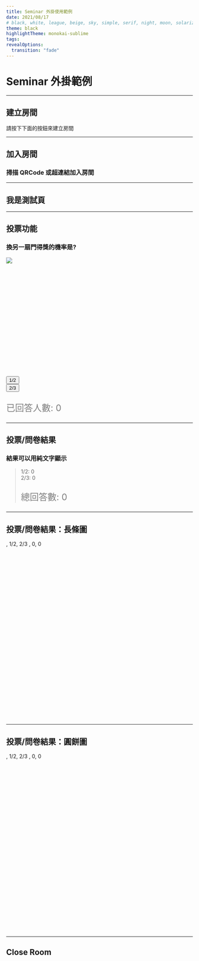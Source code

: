 ```yaml
---
title: Seminar 外掛使用範例
date: 2021/08/17
# black, white, league, beige, sky, simple, serif, night, moon, solarized
theme: black
highlightTheme: monokai-sublime
tags:
revealOptions:
  transition: "fade"
---
```


# Seminar 外掛範例

---

## 建立房間

請按下下面的按鈕來建立房間

<a id="host" href="#"><i class="fa fa-door-open"></i></a>

---

## 加入房間

### 掃描 QRCode 或超連結加入房間

<div>
    <canvas id="qrcode" style="width:300px;height:300px;"></canvas>
</div>
<a id="room"></a>

---

## 我是測試頁

---

## 投票功能

### 換另一扇門得獎的機率是?

<div style="height:320px;">
  <img src="https://upload.wikimedia.org/wikipedia/commons/thumb/3/3f/Monty_open_door.svg/1200px-Monty_open_door.svg.png"/>
</div>

<div class="poll" data-poll="1">
    <button data-value="50">1/2</button>
    <br>
    <button data-value="67">2/3</button>
</div>

<p style="font-size:24px;color:gray;">已回答人數: <span class="voters" data-poll="1">0</span></p>

---

## 投票/問卷結果

### 結果可以用純文字顯示

<blockquote class="results" data-poll="1">
    1/2: <span data-value="50">0</span><br>
    2/3: <span data-value="67">0</span><br>
    <p style="font-size:24px;color:gray;">總回答數: <span class="voters" data-poll="1">0</span></p>
</blockquote>

---

## 投票/問卷結果：長條圖

<div style="height:480px">
<canvas data-chart="bar" data-poll="1">
, 1/2, 2/3
, 0, 0
</canvas>
</div>

---

## 投票/問卷結果：圓餅圖

<div style="height:480px">
<canvas data-chart="pie" data-poll="1">
, 1/2, 2/3
, 0, 0
</canvas>
</div>

---

## Close Room

<a id="close" href="#"><i class="fa fa-door-closed"></i></a>
